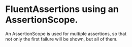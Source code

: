 # FluentAssertions using an AssertionScope.

An AssertionScope is used for multiple assertions, so that<br>
not only the first failure will be shown, but all of them.
